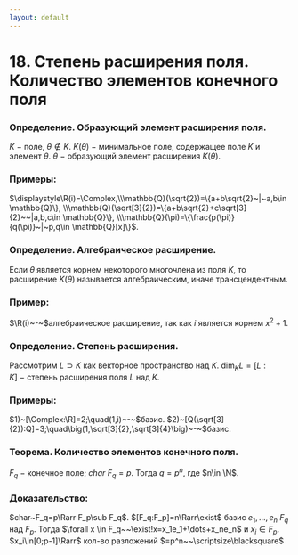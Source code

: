 ```yaml
---
layout: default
---
```

# 18. Степень расширения поля. Количество элементов конечного поля

### Определение. Образующий элемент расширения поля.
$K~-~$поле, $\theta\not\in K$.
$K(\theta)~-~$минимальное поле, содержащее поле $K$ и элемент $\theta$.
$\theta~-~$образующий элемент расширения $K(\theta)$.

### Примеры:
$\displaystyle\R(i)=\Complex,\\\mathbb{Q}(\sqrt{2})=\{a+b\sqrt{2}~|~a,b\in \mathbb{Q}\},
\\\mathbb{Q}(\sqrt[3]{2})=\{a+b\sqrt{2}+c\sqrt[3]{2}~~|a,b,c\in \mathbb{Q}\},
\\\mathbb{Q}(\pi)=\{\frac{p(\pi)}{q(\pi)}~|~p,q\in \mathbb{Q}[x]\}$.

### Определение. Алгебраическое расширение.
Если $\theta$ является корнем некоторого многочлена из поля $K$, то расширение $K(\theta)$ называется алгебраическим, иначе трансцендентным.

### Пример:
$\R(i)~-~$алгебраическое расширение, так как $i$ является корнем $x^2+1$.

### Определение. Степень расширения.
Рассмотрим $L\supset K$ как векторное пространство над $K$.
$\dim_KL=[L:K]~-~$степень расширения поля $L$ над $K$.

### Примеры:
$1)~[\Complex:\R]=2;\quad(1,i)~-~$базис.
$2)~[Q(\sqrt[3]{2}):Q]=3;\quad\big(1,\sqrt[3]{2},\sqrt[3]{4}\big)~-~$базис.

### Теорема. Количество элементов конечного поля.
$F_q~-~$конечное поле$;~char~F_q=p$.
Тогда $q=p^n$, где $n\in \N$.

### Доказательство:
$char~F_q=p\Rarr F_p\sub F_q$.
$[F_q:F_p]=n\Rarr\exist$  базис $e_1,\dots, e_n$ $F_q$ над $F_p$.
Тогда $\forall x \in F_q~~\exist!x=x_1e_1+\dots+x_ne_n$ и $x_i\in F_p$.
$x_i\in[0;p-1]\Rarr$ кол-во разложений $=p^n~~\scriptsize\blacksquare$